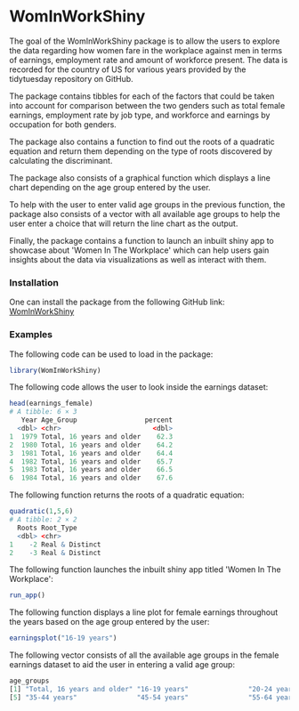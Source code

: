 # WomInWorkShiny

<!-- badges: start -->
<!-- badges: end -->

The goal of the WomInWorkShiny package is to allow the users to explore the 
data regarding how women fare in the workplace against men in terms of 
earnings, employment rate and amount of workforce present. The data is recorded
for the country of US for various years provided by the tidytuesday repository
on GitHub. 

The package contains tibbles for each of the factors that could be taken into
account for comparison between the two genders such as total  female earnings,
employment rate by job type, and workforce and earnings by occupation for both
genders.

The package also contains a function to find out the roots of a quadratic 
equation and return them depending on the type of roots discovered by calculating
the discriminant.

The package also consists of a graphical function which displays a line chart
depending on the age group entered by the user.

To help with the user to enter valid age groups in the previous function, the 
package also consists of a vector with all available age groups to help the 
user enter a choice that will return the line chart as the output.

Finally, the package contains a function to launch an inbuilt shiny app to 
showcase about 'Women In The Workplace' which can help users gain insights about
the data via visualizations as well as interact with them.

### Installation

One can install the package from the following GitHub link:
[WomInWorkShiny](https://github.com/ETC5523-2023/rpkg-ShreyanshMahtolia)

### Examples

The following code can be used to load in the package:

```r
library(WomInWorkShiny)
```

The following code allows the user to look inside the earnings dataset:

```r
head(earnings_female)
# A tibble: 6 × 3
   Year Age_Group                 percent
  <dbl> <chr>                       <dbl>
1  1979 Total, 16 years and older    62.3
2  1980 Total, 16 years and older    64.2
3  1981 Total, 16 years and older    64.4
4  1982 Total, 16 years and older    65.7
5  1983 Total, 16 years and older    66.5
6  1984 Total, 16 years and older    67.6
```

The following function returns the roots of a quadratic equation:

```r
quadratic(1,5,6)
# A tibble: 2 × 2
  Roots Root_Type      
  <dbl> <chr>          
1    -2 Real & Distinct
2    -3 Real & Distinct
```

The following function launches the inbuilt shiny app titled 'Women In The 
Workplace':

```r
run_app()
```

The following function displays a line plot for female earnings throughout 
the years based on the age group entered by the user:

```r
earningsplot("16-19 years")
```

The following vector consists of all the available age groups in the female
earnings dataset to aid the user in entering a valid age group:

```r
age_groups
[1] "Total, 16 years and older" "16-19 years"               "20-24 years"               "25-34 years"              
[5] "35-44 years"               "45-54 years"               "55-64 years"               "65 years and older"  
```
